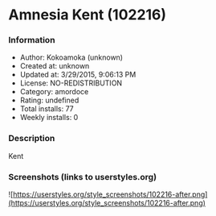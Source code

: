 # Amnesia Kent (102216)

### Information
- Author: Kokoamoka (unknown)
- Created at: unknown
- Updated at: 3/29/2015, 9:06:13 PM
- License: NO-REDISTRIBUTION
- Category: amordoce
- Rating: undefined
- Total installs: 77
- Weekly installs: 0


### Description
Kent


### Screenshots (links to userstyles.org)
![https://userstyles.org/style_screenshots/102216-after.png](https://userstyles.org/style_screenshots/102216-after.png)



